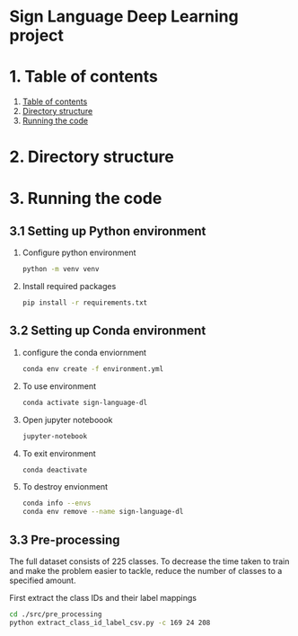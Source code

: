 # Sign Language Deep Learning project

# 1. Table of contents <a name="TOC"></a>

1. [Table of contents](#TOC)
2. [Directory structure](#DS)
3. [Running the code](#INSTRUCTIONS)

# 2. Directory structure <a name="DS"></a>

# 3. Running the code <a name="INSTRUCTIONS"></a>

## 3.1 Setting up Python environment

1. Configure python environment
   ```bash
   python -m venv venv
   ```
2. Install required packages
   ```bash
   pip install -r requirements.txt
   ```

## 3.2 Setting up Conda environment

1. configure the conda enviornment
   ```bash
   conda env create -f environment.yml
   ```
2. To use environment
   ```bash
   conda activate sign-language-dl
   ```
3. Open jupyter noteboook
   ```bash
   jupyter-notebook
   ```
4. To exit environment
   ```bash
   conda deactivate
   ```
5. To destroy envionment
   ```bash
   conda info --envs
   conda env remove --name sign-language-dl
   ```

## 3.3 Pre-processing

The full dataset consists of 225 classes. To decrease the time taken to train and make the problem easier to tackle, reduce the number of classes to a specified amount.

First extract the class IDs and their label mappings

```bash
cd ./src/pre_processing
python extract_class_id_label_csv.py -c 169 24 208
```
